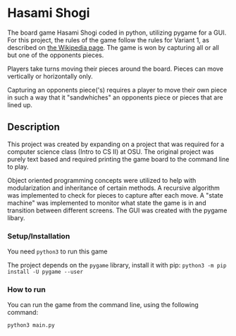# Hasami Shogi

The board game Hasami Shogi coded in python, utilizing pygame for a GUI.
For this project, the rules of the game follow the rules for Variant 1, as described on 
[the Wikipedia page](https://en.wikipedia.org/wiki/Hasami_shogi). The game is won by capturing
all or all but one of the opponents pieces. 

Players take turns moving their pieces around the board. Pieces can move vertically or horizontally only. 

Capturing an opponents piece('s) requires a player to move their own piece in such a way that it "sandwhiches" an opponents piece or pieces that are lined up.

## Description

This project was created by expanding on a project that was required for a computer science class (Intro to CS II) at OSU.
The original project was purely text based and required printing the game board to the command line to play.

Object oriented programming concepts were utilized to help with modularization and inheritance of certain methods.
A recursive algorithm was implemented to check for pieces to capture after each move.
A "state machine" was implemented to monitor what state the game is in and transition between different screens.
The GUI was created with the pygame libary.

### Setup/Installation

You need `python3` to run this game

The project depends on the `pygame` library, install it with pip:
`python3 -m pip install -U pygame --user`

### How to run

You can run the game from the command line, using the following command:
```
python3 main.py
```
